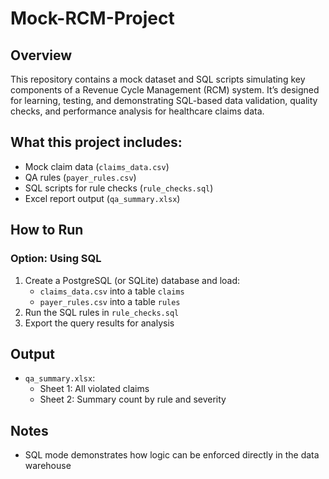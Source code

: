 # Mock-RCM-Project

## Overview
This repository contains a mock dataset and SQL scripts simulating key components of a Revenue Cycle Management (RCM) system. It’s designed for learning, testing, and demonstrating SQL-based data validation, quality checks, and performance analysis for healthcare claims data.

## What this project includes:
- Mock claim data (`claims_data.csv`)
- QA rules (`payer_rules.csv`)
- SQL scripts for rule checks (`rule_checks.sql`)
- Excel report output (`qa_summary.xlsx`)

## How to Run

### Option: Using SQL
1. Create a PostgreSQL (or SQLite) database and load:
   - `claims_data.csv` into a table `claims`
   - `payer_rules.csv` into a table `rules` 
2. Run the SQL rules in `rule_checks.sql`
3. Export the query results for analysis

## Output
- `qa_summary.xlsx`:
  - Sheet 1: All violated claims
  - Sheet 2: Summary count by rule and severity

## Notes
- SQL mode demonstrates how logic can be enforced directly in the data warehouse

